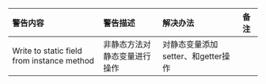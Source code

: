 |警告内容|警告描述|解决办法|备注|
|:------|:------|:-----|:---|
|Write to static field from instance method |非静态方法对静态变量进行操作|对静态变量添加setter、和getter操作||
